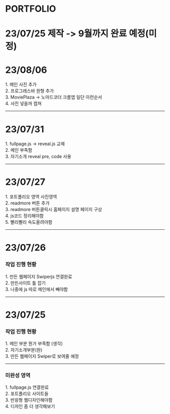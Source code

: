 # PORTFOLIO  

<h1>23/07/25 제작 -> 9월까지 완료 예정(미정)</h1> 

<h1>23/08/06</h1>
1. 메인 사진 추가 <br>
2. 프로그레스바 원형 추가<br>
3. MoviePlaza -> 노마드코더 크롬앱 일단 이런순서<br>
4. 사진 넣을꺼 캡쳐
<hr>
<h1>23/07/31</h1>
1. fullpage.js -> reveal.js 교체<br>
2. 메인 부족함 <br>
3. 자기소개 reveal pre, code 사용 
<hr>
<h1>23/07/27</h1>
1. 포트폴리오 영역 사진영역<br>
2. readmore 버튼 추가<Br>
3. readmore 버튼클릭시 홈페이지 설명 페이지 구상<Br>
4. js코드 정리해야함<br>
5. 빨리빨리 속도올려야함<br>

<hr>
<h1>23/07/26</h1>
<h3>작업 진행 현황</h3>
1. 만든 웹페이지 Swiperjs 연결완료 <Br>
2. 만든사이트 틀 잡기<br>
3. 나중에 js 따로 메인에서 빼야함
<hr>
<h1>23/07/25</h1>
<h3>작업 진행 현황</h3>
1. 메인 부분 뭔가 부족함 (생각) <br>
2. 자기소개부분(완) <br>
3. 만든 웹페이지 Swiper로 보여줄 예정
<hr>

<h3>미완성 영역</h3>
1. fullpage.js 연결완료<br>
2. 포트폴리오 사이트들 <br>
3. 반응형 웹디자인해야함<br>
4. 디자인 좀 더 생각해보기

